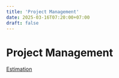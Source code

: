 ```yaml
---
title: 'Project Management'
date: 2025-03-16T07:20:00+07:00
draft: false
---
```


# Project Management

[Estimation](./estimation/)
